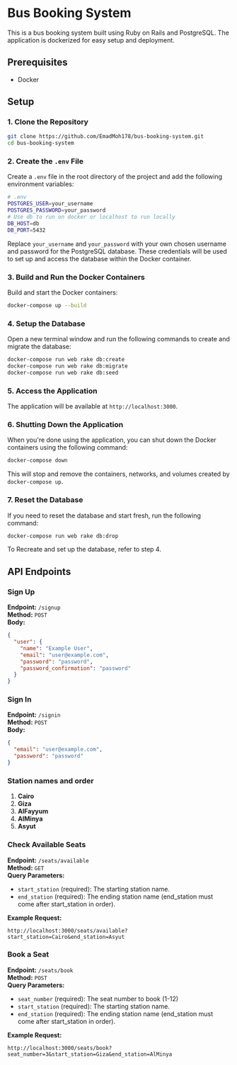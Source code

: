 
# Bus Booking System

This is a bus booking system built using Ruby on Rails and PostgreSQL. The application is dockerized for easy setup and deployment.

## Prerequisites

- Docker
## Setup

### 1. Clone the Repository

```sh
git clone https://github.com/EmadMoh178/bus-booking-system.git
cd bus-booking-system
```

### 2. Create the `.env` File

Create a `.env` file in the root directory of the project and add the following environment variables:

```sh
# .env
POSTGRES_USER=your_username
POSTGRES_PASSWORD=your_password
# Use db to run on docker or localhost to run locally
DB_HOST=db
DB_PORT=5432
```

Replace `your_username` and `your_password` with your own chosen username and password for the PostgreSQL database. These credentials will be used to set up and access the database within the Docker container.

### 3. Build and Run the Docker Containers

Build and start the Docker containers:

```sh
docker-compose up --build
```

### 4. Setup the Database

Open a new terminal window and run the following commands to create and migrate the database:

```sh
docker-compose run web rake db:create
docker-compose run web rake db:migrate
docker-compose run web rake db:seed
```

### 5. Access the Application

The application will be available at `http://localhost:3000`.

### 6. Shutting Down the Application

When you're done using the application, you can shut down the Docker containers using the following command:

```sh
docker-compose down
```

This will stop and remove the containers, networks, and volumes created by `docker-compose up`.

### 7. Reset the Database

If you need to reset the database and start fresh, run the following command:
```sh
docker-compose run web rake db:drop
```

To Recreate and set up the database, refer to step 4.

## API Endpoints

### Sign Up

**Endpoint:** `/signup`  
**Method:** `POST`  
**Body:**

```json
{
  "user": {
    "name": "Example User",
    "email": "user@example.com",
    "password": "password",
    "password_confirmation": "password"
  }
}
```

### Sign In

**Endpoint:** `/signin`  
**Method:** `POST`  
**Body:**

```json
{
  "email": "user@example.com",
  "password": "password"
}
```

### Station names and order

1. **Cairo**
2. **Giza**
3. **AlFayyum**
4. **AlMinya**
5. **Asyut**

### Check Available Seats

**Endpoint:** `/seats/available`  
**Method:** `GET`  
**Query Parameters:**
- `start_station` (required): The starting station name.
- `end_station` (required): The ending station name (end_station must come after start_station in order).

**Example Request:**

```
http://localhost:3000/seats/available?start_station=Cairo&end_station=Asyut
```

### Book a Seat

**Endpoint:** `/seats/book`  
**Method:** `POST`  
**Query Parameters:**
- `seat_number` (required): The seat number to book (1-12)
- `start_station` (required): The starting station name.
- `end_station` (required): The ending station name (end_station must come after start_station in order).

**Example Request:**

```
http://localhost:3000/seats/book?seat_number=3&start_station=Giza&end_station=AlMinya
```

